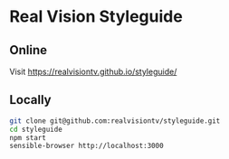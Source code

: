 Real Vision Styleguide
===

## Online
Visit https://realvisiontv.github.io/styleguide/


## Locally

```bash
git clone git@github.com:realvisiontv/styleguide.git
cd styleguide
npm start
sensible-browser http://localhost:3000
```